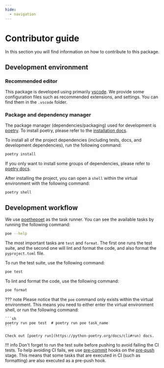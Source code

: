 ```yaml
---
hide:
  - navigation
---
```


# Contributor guide

In this section you will find information on how to contribute to this package.

## Development environment

### Recommended editor

This package is developed using primarily [vscode](https://code.visualstudio.com/). We provide some configuration files such as recommended extensions, and settings. You can find them in the `.vscode` folder.

### Package and dependency manager

The package manager (dependencies/packaging) used for development is [poetry](https://python-poetry.org/). To install poetry, please refer to the [installation docs](https://python-poetry.org/docs/#installation).

To install all of the project dependencies (including tests, docs, and development dependencies), run the following command:

```sh
poetry install
```

If you only want to install some groups of dependencies, please refer to [poetry docs](https://python-poetry.org/docs/cli#install).

After installing the project, you can open a `shell` within the virtual environment with the following command:

```sh
poetry shell
```

## Development workflow

We use [poethepoet](https://github.com/nat-n/poethepoet) as the task runner. You can see the available tasks by running the following command:

```sh
poe --help
```

The most important tasks are `test` and `format`. The first one runs the test suite, and the second one will lint and format the code, and also format the `pyproject.toml` file.

To run the test suite, use the following command:

```sh
poe test
```

To lint and format the code, use the following command:

```sh
poe format
```

??? note
    Please notice that the `poe` command only exists within the virtual environment. This means you need to either enter the virtual environment shell, or run the following command:

    ```sh
    poetry run poe test  # poetry run poe task_name
    ```

    Check out [poetry run](https://python-poetry.org/docs/cli#run) docs.

!!! info
    Don't forget to run the test suite before pushing to avoid failing the CI tests. To help avoiding CI fails, we use [pre-commit](https://pre-commit.com/) hooks on the [pre-push](https://pre-commit.com/#confining-hooks-to-run-at-certain-stages) stage. This means that some tasks that are executed in CI (such as formatting) are also executed as a pre-push hook.
